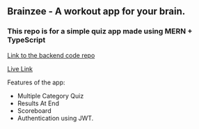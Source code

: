 ## Brainzee - A workout app for your brain. 

### This repo is for a simple quiz app made using MERN + TypeScript
[Link to the backend code repo](https://github.com/yogesh1006/quiz-appts-server)

[Live Link](https://quiz-app-yogesh.netlify.app/)

Features of the app:
* Multiple Category Quiz
* Results At End
* Scoreboard
* Authentication using JWT.

